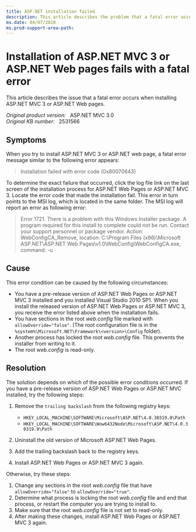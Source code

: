 ```yaml
---
title: ASP.NET installation failed
description: This article describes the problem that a fatal error occurs when installing ASP.NET MVC 3 or ASP.NET Web pages.
ms.date: 04/07/2020
ms.prod-support-area-path: 
---
```

# Installation of ASP.NET MVC 3 or ASP.NET Web pages fails with a fatal error

This article describes the issue that a fatal error occurs when installing ASP.NET MVC 3 or ASP.NET Web pages.

_Original product version:_ &nbsp; ASP.NET MVC 3.0  
_Original KB number:_ &nbsp; 2531566

## Symptoms

When you try to install ASP.NET MVC 3 or ASP.NET web page, a fatal error message similar to the following error appears:

> Installation failed with error code (0x80070643)

To determine the exact failure that occurred, click the log file  link on the last screen of the installation process for ASP.NET Web Pages or ASP.NET MVC 3. Locate the error code that made the installation fail. This error in turn points to the MSI log, which is located in the same folder. The MSI log will report an error as following error:

> Error 1721. There is a problem with this Windows Installer package. A program required for this install to complete could not be run. Contact your support personnel or package vendor. Action: WebConfigCA_Remove, location: C:\Program Files (x86)\Microsoft ASP.NET\ASP.NET Web Pages\v1.0\WebConfig\WebConfigCA.exe, command: -u

## Cause

This error condition can be caused by the following circumstances:

- You have a pre-release version of ASP.NET Web Pages or ASP.NET MVC 3 installed and you installed Visual Studio 2010 SP1. When you install the released version of ASP.NET Web Pages or ASP.NET MVC 3, you receive the error listed above when the installation fails.
- You have sections in the root *web.config* file marked with `allowOverride="false"`. (The root configuration file is in the `%system%\Microsoft.NET\Framework\<version>\Config` folder).
- Another process has locked the root *web.config* file. This prevents the installer from writing to it.
- The root *web.config* is read-only.

## Resolution

The solution depends on which of the possible error conditions occurred. If you have a pre-release version of ASP.NET Web Pages or ASP.NET MVC installed, try the following steps:

1. Remove the `trailing backslash` from the following registry keys:  

    - `HKEY_LOCAL_MACHINE\SOFTWARE\Microsoft\ASP.NET\4.0.30319.0\Path`  
    - `HKEY_LOCAL_MACHINE\SOFTWARE\Wow6432Node\Microsoft\ASP.NET\4.0.30319.0\Path`

2. Uninstall the old version of Microsoft ASP.NET Web Pages.
3. Add the trailing backslash back to the registry keys.
4. Install ASP.NET Web Pages or ASP.NET MVC 3 again.

Otherwise, try these steps:

1. Change any sections in the root *web.config* file that have `allowOverride="false"` to `allowOverride="true"`.
2. Determine what process is locking the root *web.config* file and end that process, or restart the computer you are trying to install to.
3. Make sure that the root *web.config* file is not set to read-only.
4. After making these changes, install ASP.NET Web Pages or ASP.NET MVC 3 again.
